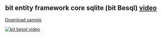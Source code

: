 ## bit entity framework core sqlite (bit Besql) [video](http://www.youtube.com/watch?v=ClpMKUboJmA)

[Download sample](https://download-directory.github.io/?url=https://github.com/bitfoundation/bitplatform-samples/tree/main/videos/Bit.Besql)

[![bit besql video](http://img.youtube.com/vi/ClpMKUboJmA/sd2.jpg)](http://www.youtube.com/watch?v=ClpMKUboJmA "bit besql video")